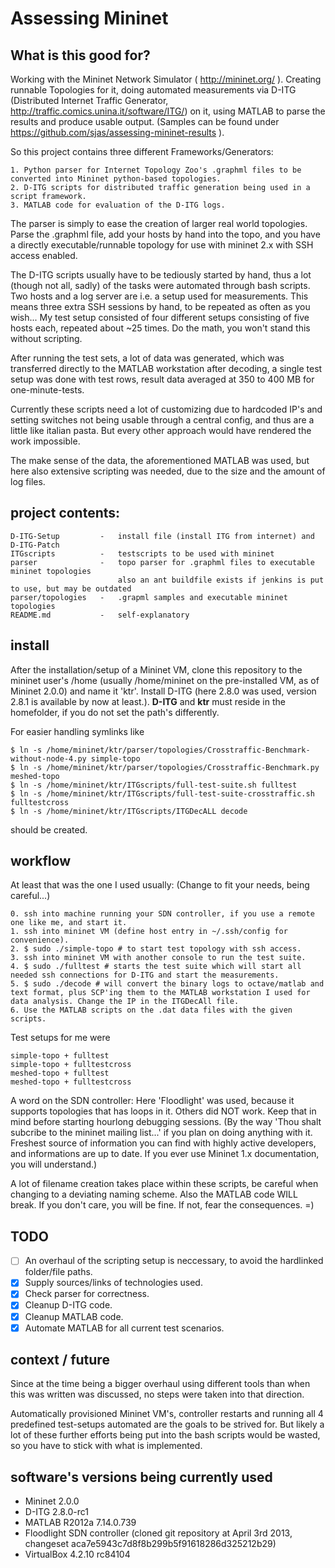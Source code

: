 # Assessing Mininet

## What is this good for?

Working with the Mininet Network Simulator ( http://mininet.org/ ). Creating runnable Topologies for it, 
doing automated measurements via D-ITG (Distributed Internet Traffic Generator, http://traffic.comics.unina.it/software/ITG/)
 on it, using MATLAB to parse the results and produce usable output. 
(Samples can be found under https://github.com/sjas/assessing-mininet-results ).

So this project contains three different Frameworks/Generators:

    1. Python parser for Internet Topology Zoo's .graphml files to be converted into Mininet python-based topologies.
    2. D-ITG scripts for distributed traffic generation being used in a script framework.
    3. MATLAB code for evaluation of the D-ITG logs.
    
The parser is simply to ease the creation of larger real world topologies. Parse the .graphml file, add your hosts by
hand into the topo, and you have a directly executable/runnable topology for use with mininet 2.x with SSH access enabled.

The D-ITG scripts usually have to be tediously started by hand, thus a lot (though not all, sadly) of the tasks were 
automated through bash scripts. Two hosts and a log server are i.e. a setup used for measurements.
This means three extra SSH sessions by hand, to be repeated as often as you wish... My test setup consisted of four different setups consisting of five hosts each, repeated about ~25 times. Do the math, you won't stand this without scripting.

After running the test sets, a lot of data was generated, which was transferred directly to the MATLAB workstation after
decoding, a single test setup was done with test rows, result data averaged at 350 to 400 MB for one-minute-tests.

Currently these scripts need a lot of customizing due to hardcoded IP's and setting switches not being usable through a central config, and thus are a little like italian pasta. But every other approach would have rendered the work impossible.

The make sense of the data, the aforementioned MATLAB was used, but here also extensive scripting was needed, due to the 
size and the amount of log files.

## project contents:

    D-ITG-Setup         -   install file (install ITG from internet) and D-ITG-Patch
    ITGscripts          -   testscripts to be used with mininet
    parser              -   topo parser for .graphml files to executable mininet topologies
                            also an ant buildfile exists if jenkins is put to use, but may be outdated
    parser/topologies   -   .grapml samples and executable mininet topologies
    README.md           -   self-explanatory

## install

After the installation/setup of a Mininet VM, clone this repository to the mininet user's /home (usually /home/mininet on the pre-installed VM, as of Mininet 2.0.0) and name it 'ktr'. Install D-ITG (here 2.8.0 was used, version 2.8.1 is available by now at least.). **D-ITG** and **ktr** must reside in the homefolder, if you do not set the path's differently.

For easier handling symlinks like 

    $ ln -s /home/mininet/ktr/parser/topologies/Crosstraffic-Benchmark-without-node-4.py simple-topo
    $ ln -s /home/mininet/ktr/parser/topologies/Crosstraffic-Benchmark.py meshed-topo
    $ ln -s /home/mininet/ktr/ITGscripts/full-test-suite.sh fulltest
    $ ln -s /home/mininet/ktr/ITGscripts/full-test-suite-crosstraffic.sh fulltestcross
    $ ln -s /home/mininet/ktr/ITGscripts/ITGDecALL decode
    
should be created.

## workflow

At least that was the one I used usually: (Change to fit your needs, being careful...)

    0. ssh into machine running your SDN controller, if you use a remote one like me, and start it.
    1. ssh into mininet VM (define host entry in ~/.ssh/config for convenience).
    2. $ sudo ./simple-topo # to start test topology with ssh access.
    3. ssh into mininet VM with another console to run the test suite.
    4. $ sudo ./fulltest # starts the test suite which will start all needed ssh connections for D-ITG and start the measurements.
    5. $ sudo ./decode # will convert the binary logs to octave/matlab and text format, plus SCP'ing them to the MATLAB workstation I used for data analysis. Change the IP in the ITGDecAll file.
    6. Use the MATLAB scripts on the .dat data files with the given scripts.

Test setups for me were

    simple-topo + fulltest
    simple-topo + fulltestcross
    meshed-topo + fulltest
    meshed-topo + fulltestcross
    
A word on the SDN controller:
Here 'Floodlight' was used, because it supports topologies that has loops in it. Others did NOT work.
Keep that in mind before starting hourlong debugging sessions. (By the way 'Thou shalt subcribe to the mininet mailing list...' if you plan on doing anything with it. Freshest source of information you can find with highly active developers, and informations are up to date. If you ever use Mininet 1.x documentation, you will understand.)

A lot of filename creation takes place within these scripts, be careful when changing to a deviating naming scheme.
Also the MATLAB code WILL break. If you don't care, you will be fine. If not, fear the consequences. =)

## TODO

- [ ] An overhaul of the scripting setup is neccessary, to avoid the hardlinked folder/file paths.
- [x] Supply sources/links of technologies used.
- [x] Check parser for correctness.
- [x] Cleanup D-ITG code.
- [x] Cleanup MATLAB code.
- [x] Automate MATLAB for all current test scenarios.
    
## context / future

Since at the time being a bigger overhaul using different tools than when this was written was discussed, 
no steps were taken into that direction. 

Automatically provisioned Mininet VM's, controller restarts and running all 4 predefined test-setups automated 
are the goals to be strived for. But likely a lot of these further efforts being put into the bash scripts 
would be wasted, so you have to stick with what is implemented.

## software's versions being currently used

- Mininet 2.0.0 
- D-ITG 2.8.0-rc1
- MATLAB R2012a 7.14.0.739
- Floodlight SDN controller (cloned git repository at April 3rd 2013, changeset aca7e5943c7d8f8b299b5f91618286d325212b29)
- VirtualBox 4.2.10 rc84104
